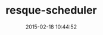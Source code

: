 ---
layout: post
title:  "resque-scheduler"
repo:   "resque/resque-scheduler"
date:   2015-02-18 10:44:52
gemurl: http://github.com/resque/resque-scheduler
---